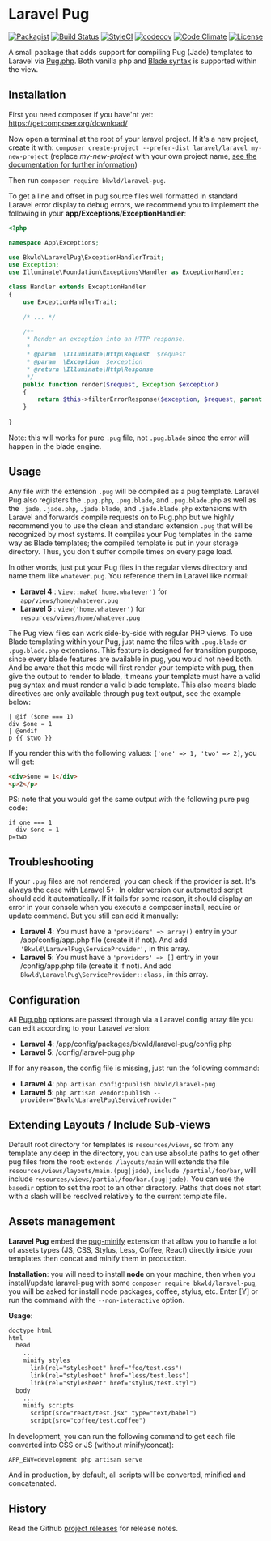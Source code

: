 # Laravel Pug

[![Packagist](https://img.shields.io/packagist/v/bkwld/laravel-pug.svg)](https://packagist.org/packages/bkwld/laravel-pug)
[![Build Status](https://travis-ci.org/BKWLD/laravel-pug.svg?branch=master)](https://travis-ci.org/BKWLD/laravel-pug)
[![StyleCI](https://styleci.io/repos/63732751/shield?style=flat)](https://styleci.io/repos/63732751)
[![codecov](https://codecov.io/gh/BKWLD/laravel-pug/branch/master/graph/badge.svg)](https://codecov.io/gh/BKWLD/laravel-pug)
[![Code Climate](https://codeclimate.com/github/BKWLD/laravel-pug/badges/gpa.svg)](https://codeclimate.com/github/BKWLD/laravel-pug)
[![License](https://poser.pugx.org/bkwld/laravel-pug/license)](https://packagist.org/packages/bkwld/laravel-pug)

A small package that adds support for compiling Pug (Jade) templates
to Laravel via [Pug.php](https://github.com/pug-php/pug).
Both vanilla php and [Blade syntax](https://laravel.com/docs/5.5/blade)
is supported within the view.


## Installation

First you need composer if you have'nt yet: https://getcomposer.org/download/

Now open a terminal at the root of your laravel project. If it's a new project,
create it with: `composer create-project --prefer-dist laravel/laravel my-new-project`
(replace *my-new-project* with your own project name,
[see the documentation for further information](https://laravel.com/docs/5.5#installing-laravel))

Then run `composer require bkwld/laravel-pug`.

To get a line and offset in pug source files well formatted in standard
Laravel error display to debug errors, we recommend
you to implement the following in your **app/Exceptions/ExceptionHandler**:

```php
<?php

namespace App\Exceptions;

use Bkwld\LaravelPug\ExceptionHandlerTrait;
use Exception;
use Illuminate\Foundation\Exceptions\Handler as ExceptionHandler;

class Handler extends ExceptionHandler
{
    use ExceptionHandlerTrait;
    
    /* ... */

    /**
     * Render an exception into an HTTP response.
     *
     * @param  \Illuminate\Http\Request  $request
     * @param  \Exception  $exception
     * @return \Illuminate\Http\Response
     */
    public function render($request, Exception $exception)
    {
        return $this->filterErrorResponse($exception, $request, parent::render($request, $exception));
    }
    
}
```

Note: this will works for pure `.pug` file, not `.pug.blade` since the
error will happen in the blade engine.

## Usage

Any file with the extension `.pug` will be compiled as a pug template.
Laravel Pug also registers the `.pug.php`, `.pug.blade`, and `.pug.blade.php`
as well as the `.jade`, `.jade.php`, `.jade.blade`, and `.jade.blade.php`
extensions with Laravel and forwards compile requests on to Pug.php but
we highly recommend you to use the clean and standard extension `.pug`
that will be recognized by most systems. It compiles your Pug templates
in the same way as Blade templates; the compiled template is put in your
storage directory. Thus, you don't suffer compile times on every page load.

In other words, just put your Pug files in the regular views directory
and name them like `whatever.pug`. You reference them in Laravel like normal:

* **Laravel 4** : `View::make('home.whatever')` for `app/views/home/whatever.pug`
* **Laravel 5** : `view('home.whatever')` for `resources/views/home/whatever.pug`

The Pug view files can work side-by-side with regular PHP views. To use Blade
templating within your Pug, just name the files with `.pug.blade` or
`.pug.blade.php` extensions. This feature is designed for transition
purpose, since every blade features are available in pug, you would not
need both. And be aware that this mode will first render your template with
pug, then give the output to render to blade, it means your template must
have a valid pug syntax and must render a valid blade template. This also
means blade directives are only available through pug text output, see the
example below:
```pug
| @if ($one === 1)
div $one = 1
| @endif
p {{ $two }}
```
If you render this with the following values: `['one' => 1, 'two' => 2]`, you
will get:
```html
<div>$one = 1</div>
<p>2</p>
```
PS: note that you would get the same output with the following pure pug code:
```pug
if one === 1
  div $one = 1
p=two
```


## Troubleshooting

If your `.pug` files are not rendered, you can check if the provider is
set. It's always the case with Laravel 5+. In older version our automated
script should add it automatically. If it fails for some reason, it should
display an error in your console when you execute a composer install, require
or update command. But you still can add it manually:

* **Laravel 4**: You must have a `'providers' => array()` entry in your
/app/config/app.php file (create it if not). And add
`'Bkwld\LaravelPug\ServiceProvider',` in this array.
* **Laravel 5**: You must have a `'providers' => []` entry in your
/config/app.php file (create it if not). And add
`Bkwld\LaravelPug\ServiceProvider::class,` in this array.


## Configuration

All [Pug.php](https://github.com/pug-php/pug) options are passed through via
a Laravel config array file you can edit according to your Laravel version: 

* **Laravel 4**: /app/config/packages/bkwld/laravel-pug/config.php
* **Laravel 5**: /config/laravel-pug.php

If for any reason, the config file is missing, just run the following command:

* **Laravel 4**: `php artisan config:publish bkwld/laravel-pug`
* **Laravel 5**: `php artisan vendor:publish --provider="Bkwld\LaravelPug\ServiceProvider"`


## Extending Layouts / Include Sub-views

Default root directory for templates is `resources/views`, so from any
template any deep in the directory, you can use absolute paths to get
other pug files from the root: `extends /layouts/main` will extends the file `resources/views/layouts/main.(pug|jade)`, `include /partial/foo/bar`, will include `resources/views/partial/foo/bar.(pug|jade)`. You can use the `basedir` option to set the root to an other directory. Paths that does not start with a slash will be resolved relatively to the current template file.


## Assets management

**Laravel Pug** embed the [pug-minify](https://github.com/pug-php/pug-minify)
extension that allow you to handle a lot of assets types (JS, CSS, Stylus,
Less, Coffee, React) directly inside your templates then concat and minify
them in production.

**Installation**: you will need to install **node** on your machine, then
when you install/update laravel-pug with some
`composer require bkwld/laravel-pug`, you will be asked for install
node packages, coffee, stylus, etc. Enter [Y] or run the command
with the `--non-interactive` option.

**Usage**:
```html
doctype html
html
  head
    ...
    minify styles
      link(rel="stylesheet" href="foo/test.css")
      link(rel="stylesheet" href="less/test.less")
      link(rel="stylesheet" href="stylus/test.styl")
  body
    ...
    minify scripts
      script(src="react/test.jsx" type="text/babel")
      script(src="coffee/test.coffee")
```  

In development, you can run the following command to get each file
converted into CSS or JS (without minify/concat):
```shell
APP_ENV=development php artisan serve
```

And in production, by default, all scripts will be converted,
minified and concatenated.


## History

Read the Github [project releases](https://github.com/BKWLD/laravel-pug/releases)
for release notes.
